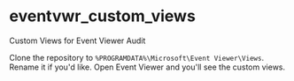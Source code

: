 # eventvwr_custom_views
Custom Views for Event Viewer Audit

Clone the repository to `%PROGRAMDATA%\Microsoft\Event Viewer\Views`.  Rename it if you'd like.  Open Event Viewer and you'll see the custom views.
